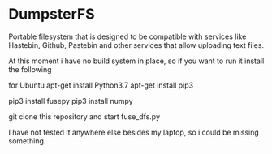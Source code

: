 # DumpsterFS


Portable filesystem that is designed to be compatible with services like Hastebin, Github, Pastebin and other services that allow uploading text files. 

At this moment i have no build system in place, so if you want to run it install the following 

for Ubuntu
apt-get install Python3.7 
apt-get install pip3

pip3 install fusepy
pip3 install numpy 

git clone this repository and start fuse_dfs.py 

I have not tested it anywhere else besides my laptop, so i could be missing something. 

